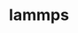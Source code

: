 ---
title: "lammps"
layout: cache
categories: [package, v0.22.0]
meta: {"versions": ["20230802.3"], "compilers": ["cce@=15.0.1", "gcc@=10.3.0", "gcc@=11.4.0", "gcc@=7.3.1", "gcc@=9.4.0", "oneapi@=2024.0.0"], "oss": ["amzn2", "rhel8", "sle_hpc15", "ubuntu20.04", "ubuntu22.04"], "platforms": ["linux"], "targets": ["aarch64", "neoverse_n1", "neoverse_v1", "neoverse_v2", "ppc64le", "x86_64_v3", "x86_64_v4", "zen4"], "stacks": ["aws-isc", "aws-isc-aarch64", "e4s", "e4s-cray-rhel", "e4s-cray-sles", "e4s-neoverse-v2", "e4s-neoverse_v1", "e4s-oneapi", "e4s-power", "root"], "num_specs": 10, "num_specs_by_stack": {"root": 10, "aws-isc-aarch64": 2, "aws-isc": 1, "e4s-cray-rhel": 1, "e4s-cray-sles": 1, "e4s-power": 1, "e4s-neoverse_v1": 1, "e4s-neoverse-v2": 1, "e4s": 1, "e4s-oneapi": 1}}
spec_details: [{"hash": "pbrrikimhwhzvzz5aftfgmxsbfrmoju4", "compiler": "gcc@=7.3.1", "versions": ["20230802.3"], "os": "amzn2", "platform": "linux", "target": "aarch64", "variants": ["~adios", "~amoeba", "~asphere", "~atc", "~awpmd", "~bocs", "~body", "~bpm", "~brownian", "build_system=cmake", "build_type=Release", "~cg-dna", "~cg-spica", "~class2", "~colloid", "~colvars", "~compress", "~coreshell", "~cuda", "~cuda_mps", "~dielectric", "~diffraction", "~dipole", "~dpd-basic", "~dpd-meso", "~dpd-react", "~dpd-smooth", "~drude", "~eff", "~electrode", "~extra-compute", "~extra-dump", "~extra-fix", "~extra-molecule", "~extra-pair", "~fep", "~ffmpeg", "fftw_precision=double", "generator=make", "gpu_precision=mixed", "~granular", "~h5md", "~intel", "~interlayer", "~ipo", "~jpeg", "~kim", "~kokkos", "+kspace", "lammps_sizes=smallbig", "~latboltz", "~lepton", "+lib", "~machdyn", "~manifold", "+manybody", "~mc", "~meam", "~mesont", "~mgpt", "~misc", "~ml-hdnnp", "~ml-iap", "~ml-pod", "~ml-rann", "~ml-snap", "~mofff", "+molecule", "~molfile", "+mpi", "~netcdf", "~opencl", "+openmp", "~openmp-package", "~opt", "~orient", "~peri", "~phonon", "~plugin", "~plumed", "~png", "~poems", "~ptm", "~python", "~qeq", "~qtb", "~reaction", "~reaxff", "~replica", "+rigid", "~rocm", "~shock", "~smtbq", "~sph", "~spin", "~srd", "~tally", "~uef", "~voronoi", "~vtk", "~yaff"], "stacks": ["root", "aws-isc-aarch64"], "size": "-", "tarball": "https://binaries.spack.io/releases/v0.22.0/build_cache/linux-amzn2-aarch64/gcc-7.3.1/lammps-20230802.3/linux-amzn2-aarch64-gcc-7.3.1-lammps-20230802.3-pbrrikimhwhzvzz5aftfgmxsbfrmoju4.spack"}, {"hash": "qmmco77qrhu6nsa3t33ditsp6h5btlz2", "compiler": "gcc@=7.3.1", "versions": ["20230802.3"], "os": "amzn2", "platform": "linux", "target": "neoverse_n1", "variants": ["~adios", "~amoeba", "~asphere", "~atc", "~awpmd", "~bocs", "~body", "~bpm", "~brownian", "build_system=cmake", "build_type=Release", "~cg-dna", "~cg-spica", "~class2", "~colloid", "~colvars", "~compress", "~coreshell", "~cuda", "~cuda_mps", "~dielectric", "~diffraction", "~dipole", "~dpd-basic", "~dpd-meso", "~dpd-react", "~dpd-smooth", "~drude", "~eff", "~electrode", "~extra-compute", "~extra-dump", "~extra-fix", "~extra-molecule", "~extra-pair", "~fep", "~ffmpeg", "fftw_precision=double", "generator=make", "gpu_precision=mixed", "~granular", "~h5md", "~intel", "~interlayer", "~ipo", "~jpeg", "~kim", "~kokkos", "+kspace", "lammps_sizes=smallbig", "~latboltz", "~lepton", "+lib", "~machdyn", "~manifold", "+manybody", "~mc", "~meam", "~mesont", "~mgpt", "~misc", "~ml-hdnnp", "~ml-iap", "~ml-pod", "~ml-rann", "~ml-snap", "~mofff", "+molecule", "~molfile", "+mpi", "~netcdf", "~opencl", "+openmp", "~openmp-package", "~opt", "~orient", "~peri", "~phonon", "~plugin", "~plumed", "~png", "~poems", "~ptm", "~python", "~qeq", "~qtb", "~reaction", "~reaxff", "~replica", "+rigid", "~rocm", "~shock", "~smtbq", "~sph", "~spin", "~srd", "~tally", "~uef", "~voronoi", "~vtk", "~yaff"], "stacks": ["root", "aws-isc-aarch64"], "size": "-", "tarball": "https://binaries.spack.io/releases/v0.22.0/build_cache/linux-amzn2-neoverse_n1/gcc-7.3.1/lammps-20230802.3/linux-amzn2-neoverse_n1-gcc-7.3.1-lammps-20230802.3-qmmco77qrhu6nsa3t33ditsp6h5btlz2.spack"}, {"hash": "lwtdl2uvvrz2i6uvcrqy5zw2epgnyz6e", "compiler": "gcc@=7.3.1", "versions": ["20230802.3"], "os": "amzn2", "platform": "linux", "target": "x86_64_v3", "variants": ["~adios", "~amoeba", "~asphere", "~atc", "~awpmd", "~bocs", "~body", "~bpm", "~brownian", "build_system=cmake", "build_type=Release", "~cg-dna", "~cg-spica", "~class2", "~colloid", "~colvars", "~compress", "~coreshell", "~cuda", "~cuda_mps", "~dielectric", "~diffraction", "~dipole", "~dpd-basic", "~dpd-meso", "~dpd-react", "~dpd-smooth", "~drude", "~eff", "~electrode", "~extra-compute", "~extra-dump", "~extra-fix", "~extra-molecule", "~extra-pair", "~fep", "~ffmpeg", "fftw_precision=double", "generator=make", "gpu_precision=mixed", "~granular", "~h5md", "~intel", "~interlayer", "~ipo", "~jpeg", "~kim", "~kokkos", "+kspace", "lammps_sizes=smallbig", "~latboltz", "~lepton", "+lib", "~machdyn", "~manifold", "+manybody", "~mc", "~meam", "~mesont", "~mgpt", "~misc", "~ml-hdnnp", "~ml-iap", "~ml-pod", "~ml-rann", "~ml-snap", "~mofff", "+molecule", "~molfile", "+mpi", "~netcdf", "~opencl", "+openmp", "~openmp-package", "~opt", "~orient", "~peri", "~phonon", "~plugin", "~plumed", "~png", "~poems", "~ptm", "~python", "~qeq", "~qtb", "~reaction", "~reaxff", "~replica", "+rigid", "~rocm", "~shock", "~smtbq", "~sph", "~spin", "~srd", "~tally", "~uef", "~voronoi", "~vtk", "~yaff"], "stacks": ["aws-isc", "root"], "size": "-", "tarball": "https://binaries.spack.io/releases/v0.22.0/build_cache/linux-amzn2-x86_64_v3/gcc-7.3.1/lammps-20230802.3/linux-amzn2-x86_64_v3-gcc-7.3.1-lammps-20230802.3-lwtdl2uvvrz2i6uvcrqy5zw2epgnyz6e.spack"}, {"hash": "dn3b26roz5xbsjm2mhftkji2na3epsn4", "compiler": "cce@=15.0.1", "versions": ["20230802.3"], "os": "rhel8", "platform": "linux", "target": "zen4", "variants": ["~adios", "~amoeba", "~asphere", "~atc", "~awpmd", "~bocs", "~body", "~bpm", "~brownian", "build_system=cmake", "build_type=Release", "~cg-dna", "~cg-spica", "~class2", "~colloid", "~colvars", "~compress", "~coreshell", "~cuda", "~cuda_mps", "~dielectric", "~diffraction", "~dipole", "~dpd-basic", "~dpd-meso", "~dpd-react", "~dpd-smooth", "~drude", "~eff", "~electrode", "~extra-compute", "~extra-dump", "~extra-fix", "~extra-molecule", "~extra-pair", "~fep", "~ffmpeg", "fftw_precision=double", "generator=make", "gpu_precision=mixed", "~granular", "~h5md", "~intel", "~interlayer", "~ipo", "~jpeg", "~kim", "~kokkos", "+kspace", "lammps_sizes=smallbig", "~latboltz", "~lepton", "+lib", "~machdyn", "~manifold", "+manybody", "~mc", "~meam", "~mesont", "~mgpt", "~misc", "~ml-hdnnp", "~ml-iap", "~ml-pod", "~ml-rann", "~ml-snap", "~mofff", "+molecule", "~molfile", "+mpi", "~netcdf", "~opencl", "+openmp", "~openmp-package", "~opt", "~orient", "~peri", "~phonon", "~plugin", "~plumed", "~png", "~poems", "~ptm", "~python", "~qeq", "~qtb", "~reaction", "~reaxff", "~replica", "+rigid", "~rocm", "~shock", "~smtbq", "~sph", "~spin", "~srd", "~tally", "~uef", "~voronoi", "~vtk", "~yaff"], "stacks": ["root", "e4s-cray-rhel"], "size": "-", "tarball": "https://binaries.spack.io/releases/v0.22.0/build_cache/linux-rhel8-zen4/cce-15.0.1/lammps-20230802.3/linux-rhel8-zen4-cce-15.0.1-lammps-20230802.3-dn3b26roz5xbsjm2mhftkji2na3epsn4.spack"}, {"hash": "6dl6tddtl5lcjjpzbtj6ozxgv7tnkcz6", "compiler": "gcc@=10.3.0", "versions": ["20230802.3"], "os": "sle_hpc15", "platform": "linux", "target": "x86_64_v4", "variants": ["~adios", "~amoeba", "~asphere", "~atc", "~awpmd", "~bocs", "~body", "~bpm", "~brownian", "build_system=cmake", "build_type=Release", "~cg-dna", "~cg-spica", "~class2", "~colloid", "~colvars", "~compress", "~coreshell", "~cuda", "~cuda_mps", "~dielectric", "~diffraction", "~dipole", "~dpd-basic", "~dpd-meso", "~dpd-react", "~dpd-smooth", "~drude", "~eff", "~electrode", "~extra-compute", "~extra-dump", "~extra-fix", "~extra-molecule", "~extra-pair", "~fep", "~ffmpeg", "fftw_precision=double", "generator=make", "gpu_precision=mixed", "~granular", "~h5md", "~intel", "~interlayer", "~ipo", "~jpeg", "~kim", "~kokkos", "+kspace", "lammps_sizes=smallbig", "~latboltz", "~lepton", "+lib", "~machdyn", "~manifold", "+manybody", "~mc", "~meam", "~mesont", "~mgpt", "~misc", "~ml-hdnnp", "~ml-iap", "~ml-pod", "~ml-rann", "~ml-snap", "~mofff", "+molecule", "~molfile", "+mpi", "~netcdf", "~opencl", "+openmp", "~openmp-package", "~opt", "~orient", "~peri", "~phonon", "~plugin", "~plumed", "~png", "~poems", "~ptm", "~python", "~qeq", "~qtb", "~reaction", "~reaxff", "~replica", "+rigid", "~rocm", "~shock", "~smtbq", "~sph", "~spin", "~srd", "~tally", "~uef", "~voronoi", "~vtk", "~yaff"], "stacks": ["e4s-cray-sles", "root"], "size": "-", "tarball": "https://binaries.spack.io/releases/v0.22.0/build_cache/linux-sle_hpc15-x86_64_v4/gcc-10.3.0/lammps-20230802.3/linux-sle_hpc15-x86_64_v4-gcc-10.3.0-lammps-20230802.3-6dl6tddtl5lcjjpzbtj6ozxgv7tnkcz6.spack"}, {"hash": "ji6pneheizwxlxzckuofahipqhzn6x7f", "compiler": "gcc@=9.4.0", "versions": ["20230802.3"], "os": "ubuntu20.04", "platform": "linux", "target": "ppc64le", "variants": ["~adios", "~amoeba", "~asphere", "~atc", "~awpmd", "~bocs", "~body", "~bpm", "~brownian", "build_system=cmake", "build_type=Release", "~cg-dna", "~cg-spica", "~class2", "~colloid", "~colvars", "~compress", "~coreshell", "~cuda", "~cuda_mps", "~dielectric", "~diffraction", "~dipole", "~dpd-basic", "~dpd-meso", "~dpd-react", "~dpd-smooth", "~drude", "~eff", "~electrode", "~extra-compute", "~extra-dump", "~extra-fix", "~extra-molecule", "~extra-pair", "~fep", "~ffmpeg", "fftw_precision=double", "generator=make", "gpu_precision=mixed", "~granular", "~h5md", "~intel", "~interlayer", "~ipo", "~jpeg", "~kim", "~kokkos", "+kspace", "lammps_sizes=smallbig", "~latboltz", "~lepton", "+lib", "~machdyn", "~manifold", "+manybody", "~mc", "~meam", "~mesont", "~mgpt", "~misc", "~ml-hdnnp", "~ml-iap", "~ml-pod", "~ml-rann", "~ml-snap", "~mofff", "+molecule", "~molfile", "+mpi", "~netcdf", "~opencl", "+openmp", "~openmp-package", "~opt", "~orient", "~peri", "~phonon", "~plugin", "~plumed", "~png", "~poems", "~ptm", "~python", "~qeq", "~qtb", "~reaction", "~reaxff", "~replica", "+rigid", "~rocm", "~shock", "~smtbq", "~sph", "~spin", "~srd", "~tally", "~uef", "~voronoi", "~vtk", "~yaff"], "stacks": ["root", "e4s-power"], "size": "-", "tarball": "https://binaries.spack.io/releases/v0.22.0/build_cache/linux-ubuntu20.04-ppc64le/gcc-9.4.0/lammps-20230802.3/linux-ubuntu20.04-ppc64le-gcc-9.4.0-lammps-20230802.3-ji6pneheizwxlxzckuofahipqhzn6x7f.spack"}, {"hash": "zo4kihqv32wvjmscb3q7w76r7mkf4nqv", "compiler": "gcc@=11.4.0", "versions": ["20230802.3"], "os": "ubuntu22.04", "platform": "linux", "target": "neoverse_v1", "variants": ["~adios", "~amoeba", "~asphere", "~atc", "~awpmd", "~bocs", "~body", "~bpm", "~brownian", "build_system=cmake", "build_type=Release", "~cg-dna", "~cg-spica", "~class2", "~colloid", "~colvars", "~compress", "~coreshell", "~cuda", "~cuda_mps", "~dielectric", "~diffraction", "~dipole", "~dpd-basic", "~dpd-meso", "~dpd-react", "~dpd-smooth", "~drude", "~eff", "~electrode", "~extra-compute", "~extra-dump", "~extra-fix", "~extra-molecule", "~extra-pair", "~fep", "~ffmpeg", "fftw_precision=double", "generator=make", "gpu_precision=mixed", "~granular", "~h5md", "~intel", "~interlayer", "~ipo", "~jpeg", "~kim", "~kokkos", "+kspace", "lammps_sizes=smallbig", "~latboltz", "~lepton", "+lib", "~machdyn", "~manifold", "+manybody", "~mc", "~meam", "~mesont", "~mgpt", "~misc", "~ml-hdnnp", "~ml-iap", "~ml-pod", "~ml-rann", "~ml-snap", "~mofff", "+molecule", "~molfile", "+mpi", "~netcdf", "~opencl", "+openmp", "~openmp-package", "~opt", "~orient", "~peri", "~phonon", "~plugin", "~plumed", "~png", "~poems", "~ptm", "~python", "~qeq", "~qtb", "~reaction", "~reaxff", "~replica", "+rigid", "~rocm", "~shock", "~smtbq", "~sph", "~spin", "~srd", "~tally", "~uef", "~voronoi", "~vtk", "~yaff"], "stacks": ["root", "e4s-neoverse_v1"], "size": "-", "tarball": "https://binaries.spack.io/releases/v0.22.0/build_cache/linux-ubuntu22.04-neoverse_v1/gcc-11.4.0/lammps-20230802.3/linux-ubuntu22.04-neoverse_v1-gcc-11.4.0-lammps-20230802.3-zo4kihqv32wvjmscb3q7w76r7mkf4nqv.spack"}, {"hash": "bwkbautl4jo7f7fq5a6rp2xofg2as34x", "compiler": "gcc@=11.4.0", "versions": ["20230802.3"], "os": "ubuntu22.04", "platform": "linux", "target": "neoverse_v2", "variants": ["~adios", "~amoeba", "~asphere", "~atc", "~awpmd", "~bocs", "~body", "~bpm", "~brownian", "build_system=cmake", "build_type=Release", "~cg-dna", "~cg-spica", "~class2", "~colloid", "~colvars", "~compress", "~coreshell", "~cuda", "~cuda_mps", "~dielectric", "~diffraction", "~dipole", "~dpd-basic", "~dpd-meso", "~dpd-react", "~dpd-smooth", "~drude", "~eff", "~electrode", "~extra-compute", "~extra-dump", "~extra-fix", "~extra-molecule", "~extra-pair", "~fep", "~ffmpeg", "fftw_precision=double", "generator=make", "gpu_precision=mixed", "~granular", "~h5md", "~intel", "~interlayer", "~ipo", "~jpeg", "~kim", "~kokkos", "+kspace", "lammps_sizes=smallbig", "~latboltz", "~lepton", "+lib", "~machdyn", "~manifold", "+manybody", "~mc", "~meam", "~mesont", "~mgpt", "~misc", "~ml-hdnnp", "~ml-iap", "~ml-pod", "~ml-rann", "~ml-snap", "~mofff", "+molecule", "~molfile", "+mpi", "~netcdf", "~opencl", "+openmp", "~openmp-package", "~opt", "~orient", "~peri", "~phonon", "~plugin", "~plumed", "~png", "~poems", "~ptm", "~python", "~qeq", "~qtb", "~reaction", "~reaxff", "~replica", "+rigid", "~rocm", "~shock", "~smtbq", "~sph", "~spin", "~srd", "~tally", "~uef", "~voronoi", "~vtk", "~yaff"], "stacks": ["e4s-neoverse-v2", "root"], "size": "-", "tarball": "https://binaries.spack.io/releases/v0.22.0/build_cache/linux-ubuntu22.04-neoverse_v2/gcc-11.4.0/lammps-20230802.3/linux-ubuntu22.04-neoverse_v2-gcc-11.4.0-lammps-20230802.3-bwkbautl4jo7f7fq5a6rp2xofg2as34x.spack"}, {"hash": "d2dkwy47tgvcb7n6tdwwameygm25ywyo", "compiler": "gcc@=11.4.0", "versions": ["20230802.3"], "os": "ubuntu22.04", "platform": "linux", "target": "x86_64_v3", "variants": ["~adios", "+amoeba", "+asphere", "~atc", "~awpmd", "+bocs", "+body", "+bpm", "+brownian", "build_system=cmake", "build_type=Release", "+cg-dna", "+cg-spica", "+class2", "+colloid", "+colvars", "+compress", "+coreshell", "~cuda", "~cuda_mps", "+dielectric", "+diffraction", "+dipole", "+dpd-basic", "+dpd-meso", "+dpd-react", "+dpd-smooth", "+drude", "+eff", "+electrode", "+extra-compute", "+extra-dump", "+extra-fix", "+extra-molecule", "+extra-pair", "+fep", "~ffmpeg", "fftw_precision=double", "generator=make", "gpu_precision=mixed", "+granular", "~h5md", "~intel", "+interlayer", "~ipo", "~jpeg", "~kim", "~kokkos", "+kspace", "lammps_sizes=smallbig", "~latboltz", "+lepton", "+lib", "+machdyn", "~manifold", "+manybody", "+mc", "+meam", "+mesont", "~mgpt", "+misc", "~ml-hdnnp", "+ml-iap", "+ml-pod", "~ml-rann", "+ml-snap", "+mofff", "+molecule", "~molfile", "+mpi", "~netcdf", "~opencl", "+openmp", "+openmp-package", "+opt", "+orient", "+peri", "+phonon", "+plugin", "~plumed", "~png", "+poems", "~ptm", "~python", "+qeq", "~qtb", "+reaction", "+reaxff", "+replica", "+rigid", "~rocm", "+shock", "~smtbq", "+sph", "+spin", "+srd", "+tally", "+uef", "+voronoi", "~vtk", "+yaff"], "stacks": ["e4s", "root"], "size": "-", "tarball": "https://binaries.spack.io/releases/v0.22.0/build_cache/linux-ubuntu22.04-x86_64_v3/gcc-11.4.0/lammps-20230802.3/linux-ubuntu22.04-x86_64_v3-gcc-11.4.0-lammps-20230802.3-d2dkwy47tgvcb7n6tdwwameygm25ywyo.spack"}, {"hash": "m6dzck67ncg6dpymi7o7t6bxcvegrclc", "compiler": "oneapi@=2024.0.0", "versions": ["20230802.3"], "os": "ubuntu22.04", "platform": "linux", "target": "x86_64_v3", "variants": ["~adios", "~amoeba", "~asphere", "~atc", "~awpmd", "~bocs", "~body", "~bpm", "~brownian", "build_system=cmake", "build_type=Release", "~cg-dna", "~cg-spica", "~class2", "~colloid", "~colvars", "~compress", "~coreshell", "~cuda", "~cuda_mps", "~dielectric", "~diffraction", "~dipole", "~dpd-basic", "~dpd-meso", "~dpd-react", "~dpd-smooth", "~drude", "~eff", "~electrode", "~extra-compute", "~extra-dump", "~extra-fix", "~extra-molecule", "~extra-pair", "~fep", "~ffmpeg", "fftw_precision=double", "generator=make", "gpu_precision=mixed", "~granular", "~h5md", "~intel", "~interlayer", "~ipo", "~jpeg", "~kim", "~kokkos", "+kspace", "lammps_sizes=smallbig", "~latboltz", "~lepton", "+lib", "~machdyn", "~manifold", "+manybody", "~mc", "~meam", "~mesont", "~mgpt", "~misc", "~ml-hdnnp", "~ml-iap", "~ml-pod", "~ml-rann", "~ml-snap", "~mofff", "+molecule", "~molfile", "+mpi", "~netcdf", "~opencl", "+openmp", "~openmp-package", "~opt", "~orient", "~peri", "~phonon", "~plugin", "~plumed", "~png", "~poems", "~ptm", "~python", "~qeq", "~qtb", "~reaction", "~reaxff", "~replica", "+rigid", "~rocm", "~shock", "~smtbq", "~sph", "~spin", "~srd", "~tally", "~uef", "~voronoi", "~vtk", "~yaff"], "stacks": ["root", "e4s-oneapi"], "size": "-", "tarball": "https://binaries.spack.io/releases/v0.22.0/build_cache/linux-ubuntu22.04-x86_64_v3/oneapi-2024.0.0/lammps-20230802.3/linux-ubuntu22.04-x86_64_v3-oneapi-2024.0.0-lammps-20230802.3-m6dzck67ncg6dpymi7o7t6bxcvegrclc.spack"}]
---